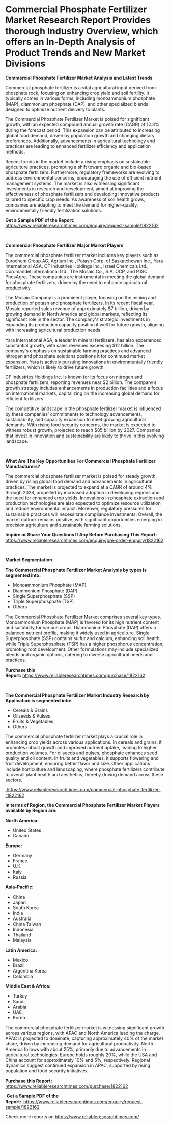 <p><h1>Commercial Phosphate Fertilizer Market Research Report Provides thorough Industry Overview, which offers an In-Depth Analysis of Product Trends and New Market Divisions</h1></p><p><strong>Commercial Phosphate Fertilizer Market Analysis and Latest Trends</strong></p>
<p><p>Commercial phosphate fertilizer is a vital agricultural input derived from phosphate rock, focusing on enhancing crop yield and soil fertility. It typically comes in various forms, including monoammonium phosphate (MAP), diammonium phosphate (DAP), and other specialized blends designed to optimize nutrient delivery to plants.</p><p>The Commercial Phosphate Fertilizer Market is poised for significant growth, with an expected compound annual growth rate (CAGR) of 12.3% during the forecast period. This expansion can be attributed to increasing global food demand, driven by population growth and changing dietary preferences. Additionally, advancements in agricultural technology and practices are leading to enhanced fertilizer efficiency and application methods.</p><p>Recent trends in the market include a rising emphasis on sustainable agriculture practices, prompting a shift toward organic and bio-based phosphate fertilizers. Furthermore, regulatory frameworks are evolving to address environmental concerns, encouraging the use of efficient nutrient management systems. The market is also witnessing significant investments in research and development, aimed at improving the effectiveness of phosphate fertilizers and developing innovative products tailored to specific crop needs. As awareness of soil health grows, companies are adapting to meet the demand for higher-quality, environmentally friendly fertilization solutions.</p></p>
<p><strong>Get a Sample PDF of the Report:&nbsp;</strong> <a href="https://www.reliableresearchtimes.com/enquiry/request-sample/1822162?utm_campaign=3227&utm_medium=2&utm_source=Github&utm_content=ia&utm_term=03042025&utm_id=commercial-phosphate-fertilizer">https://www.reliableresearchtimes.com/enquiry/request-sample/1822162</a></p>
<p>&nbsp;</p>
<p><strong>Commercial Phosphate Fertilizer Major Market Players</strong></p>
<p><p>The commercial phosphate fertilizer market includes key players such as Eurochem Group AG, Agrium Inc., Potash Corp. of Saskatchewan Inc., Yara International ASA, CF Industries Holdings Inc., Israel Chemicals Ltd., Coromandel International Ltd., The Mosaic Co., S.A. OCP, and PJSC PhosAgro. These companies are instrumental in meeting the global demand for phosphate fertilizers, driven by the need to enhance agricultural productivity.</p><p>The Mosaic Company is a prominent player, focusing on the mining and production of potash and phosphate fertilizers. In its recent fiscal year, Mosaic reported sales revenue of approximately $7 billion, driven by growing demand in North America and global markets, reflecting its significant role in the sector. The company's strategic investments in expanding its production capacity position it well for future growth, aligning with increasing agricultural production needs.</p><p>Yara International ASA, a leader in mineral fertilizers, has also experienced substantial growth, with sales revenues exceeding $12 billion. The company's emphasis on sustainable farming practices and advanced nitrogen and phosphate solutions positions it for continued market expansion. Yara is actively pursuing innovations in environmentally friendly fertilizers, which is likely to drive future growth.</p><p>CF Industries Holdings Inc. is known for its focus on nitrogen and phosphate fertilizers, reporting revenues near $2 billion. The company’s growth strategy includes enhancements in production facilities and a focus on international markets, capitalizing on the increasing global demand for efficient fertilizers.</p><p>The competitive landscape in the phosphate fertilizer market is influenced by these companies' commitments to technology advancements, sustainability, and capacity expansion to meet growing agricultural demands. With rising food security concerns, the market is expected to witness robust growth, projected to reach $85 billion by 2027. Companies that invest in innovation and sustainability are likely to thrive in this evolving landscape.</p></p>
<p>&nbsp;</p>
<p><strong>What Are The Key Opportunities For Commercial Phosphate Fertilizer Manufacturers?</strong></p>
<p><p>The commercial phosphate fertilizer market is poised for steady growth, driven by rising global food demand and advancements in agricultural practices. The market is projected to expand at a CAGR of around 4% through 2028, propelled by increased adoption in developing regions and the need for enhanced crop yields. Innovations in phosphate extraction and production technologies are also expected to optimize resource utilization and reduce environmental impact. Moreover, regulatory pressures for sustainable practices will necessitate compliance investments. Overall, the market outlook remains positive, with significant opportunities emerging in precision agriculture and sustainable farming solutions.</p></p>
<p><strong>Inquire or Share Your Questions If Any Before Purchasing This Report:</strong> <a href="https://www.reliableresearchtimes.com/enquiry/pre-order-enquiry/1822162?utm_campaign=3227&utm_medium=2&utm_source=Github&utm_content=ia&utm_term=03042025&utm_id=commercial-phosphate-fertilizer">https://www.reliableresearchtimes.com/enquiry/pre-order-enquiry/1822162</a></p>
<p>&nbsp;</p>
<p><strong>Market Segmentation</strong></p>
<p><strong>The Commercial Phosphate Fertilizer Market Analysis by types is segmented into:</strong></p>
<p><ul><li>Monoammonium Phosphate (MAP)</li><li>Diammonium Phosphate (DAP)</li><li>Single Superphosphate (SSP)</li><li>Triple Superphosphate (TSP)</li><li>Others</li></ul></p>
<p><p>The Commercial Phosphate Fertilizer Market comprises several key types. Monoammonium Phosphate (MAP) is favored for its high nutrient content and suitability for various crops. Diammonium Phosphate (DAP) offers a balanced nutrient profile, making it widely used in agriculture. Single Superphosphate (SSP) contains sulfur and calcium, enhancing soil health, while Triple Superphosphate (TSP) has a higher phosphorus concentration, promoting root development. Other formulations may include specialized blends and organic options, catering to diverse agricultural needs and practices.</p></p>
<p><strong>Purchase this Report:&nbsp;</strong><a href="https://www.reliableresearchtimes.com/purchase/1822162?utm_campaign=3227&utm_medium=2&utm_source=Github&utm_content=ia&utm_term=03042025&utm_id=commercial-phosphate-fertilizer">https://www.reliableresearchtimes.com/purchase/1822162</a></p>
<p>&nbsp;</p>
<p><strong>The Commercial Phosphate Fertilizer Market Industry Research by Application is segmented into:</strong></p>
<p><ul><li>Cereals & Grains</li><li>Oilseeds & Pulses</li><li>Fruits & Vegetables</li><li>Others</li></ul></p>
<p><p>The commercial phosphate fertilizer market plays a crucial role in enhancing crop yields across various applications. In cereals and grains, it promotes robust growth and improved nutrient uptake, leading to higher production volumes. For oilseeds and pulses, phosphate enhances seed quality and oil content. In fruits and vegetables, it supports flowering and fruit development, ensuring better flavor and size. Other applications include horticulture and landscaping, where phosphate fertilizers contribute to overall plant health and aesthetics, thereby driving demand across these sectors.</p></p>
<p><a href="https://www.reliableresearchtimes.com/commercial-phosphate-fertilizer-r1822162?utm_campaign=3227&utm_medium=2&utm_source=Github&utm_content=ia&utm_term=03042025&utm_id=commercial-phosphate-fertilizer">&nbsp;https://www.reliableresearchtimes.com/commercial-phosphate-fertilizer-r1822162</a></p>
<p><strong>In terms of Region, the Commercial Phosphate Fertilizer Market Players available by Region are:</strong></p>
<p>
    <p> <strong> North America: </strong>
        <ul>
            <li>United States</li>
            <li>Canada</li>
        </ul>
        </p> 
    <p> <strong> Europe: </strong>
        <ul>
            <li>Germany</li>
            <li>France</li>
            <li>U.K.</li>
            <li>Italy</li>
            <li>Russia</li>
        </ul>
        </p> 
    <p> <strong> Asia-Pacific: </strong>
        <ul>
            <li>China</li>
            <li>Japan</li>
            <li>South Korea</li>
            <li>India</li>
            <li>Australia</li>
            <li>China Taiwan</li>
            <li>Indonesia</li>
            <li>Thailand</li>
            <li>Malaysia</li>
        </ul>
        </p> 
    <p> <strong> Latin America: </strong>
        <ul>
            <li>Mexico</li>
            <li>Brazil</li>
            <li>Argentina Korea</li>
            <li>Colombia</li>
        </ul>
        </p> 
    <p> <strong> Middle East & Africa: </strong>
        <ul>
            <li>Turkey</li>
            <li>Saudi</li>
            <li>Arabia</li>
            <li>UAE</li>
            <li>Korea</li>
        </ul>
    </p>
    </p>
<p><p>The commercial phosphate fertilizer market is witnessing significant growth across various regions, with APAC and North America leading the charge. APAC is projected to dominate, capturing approximately 40% of the market share, driven by increasing demand for agricultural productivity. North America follows with about 25%, primarily due to advancements in agricultural technologies. Europe holds roughly 20%, while the USA and China account for approximately 10% and 5%, respectively. Regional dynamics suggest continued expansion in APAC, supported by rising population and food security initiatives.</p></p>
<p><strong>Purchase this Report: </strong><a href="https://www.reliableresearchtimes.com/purchase/1822162?utm_campaign=3227&utm_medium=2&utm_source=Github&utm_content=ia&utm_term=03042025&utm_id=commercial-phosphate-fertilizer">https://www.reliableresearchtimes.com/purchase/1822162</a></p>
<p>&nbsp;<strong>Get a Sample PDF of the Report:&nbsp;&nbsp;</strong><a href="https://www.reliableresearchtimes.com/enquiry/request-sample/1822162?utm_campaign=3227&utm_medium=2&utm_source=Github&utm_content=ia&utm_term=03042025&utm_id=commercial-phosphate-fertilizer">https://www.reliableresearchtimes.com/enquiry/request-sample/1822162</a></p>
<p><strong></strong></p>
<p>Check more reports on <a href="https://www.reliableresearchtimes.com/?utm_campaign=3227&utm_medium=2&utm_source=Github&utm_content=ia&utm_term=03042025&utm_id=commercial-phosphate-fertilizer">https://www.reliableresearchtimes.com/</a></p>